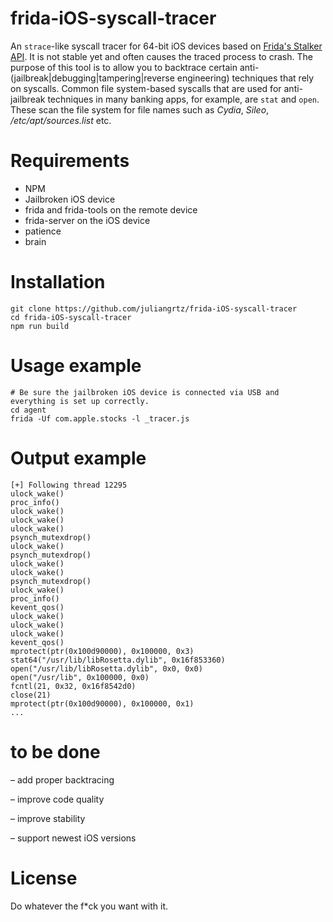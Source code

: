 # frida-iOS-syscall-tracer

An `strace`-like syscall tracer for 64-bit iOS devices based on [Frida's Stalker API](https://frida.re/docs/stalker/). It is not stable yet and often causes the traced process to crash.
The purpose of this tool is to allow you to backtrace certain anti-(jailbreak|debugging|tampering|reverse engineering) techniques that rely on syscalls.
Common file system-based syscalls that are used for anti-jailbreak techniques in many banking apps, for example, are `stat` and `open`. These scan the file system for file names such as _Cydia_, _Sileo_, _/etc/apt/sources.list_ etc.

# Requirements
- NPM
- Jailbroken iOS device
- frida and frida-tools on the remote device
- frida-server on the iOS device
- patience
- brain

# Installation

```
git clone https://github.com/juliangrtz/frida-iOS-syscall-tracer
cd frida-iOS-syscall-tracer
npm run build
```

# Usage example

```
# Be sure the jailbroken iOS device is connected via USB and everything is set up correctly.
cd agent
frida -Uf com.apple.stocks -l _tracer.js 
```

# Output example

```
[+] Following thread 12295
ulock_wake()
proc_info()
ulock_wake()
ulock_wake()
ulock_wake()
psynch_mutexdrop()
ulock_wake()
psynch_mutexdrop()
ulock_wake()
ulock_wake()
psynch_mutexdrop()
ulock_wake()
proc_info()
kevent_qos()
ulock_wake()
ulock_wake()
ulock_wake()
kevent_qos()
mprotect(ptr(0x100d90000), 0x100000, 0x3)
stat64("/usr/lib/libRosetta.dylib", 0x16f853360)
open("/usr/lib/libRosetta.dylib", 0x0, 0x0)
open("/usr/lib", 0x100000, 0x0)
fcntl(21, 0x32, 0x16f8542d0)
close(21)
mprotect(ptr(0x100d90000), 0x100000, 0x1)
...
```

# to be done
– add proper backtracing

– improve code quality

– improve stability

– support newest iOS versions

# License

Do whatever the f*ck you want with it.
